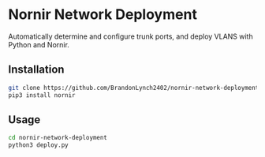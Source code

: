 # Nornir Network Deployment

Automatically determine and configure trunk ports, and deploy VLANS with Python and Nornir.

## Installation

```bash
git clone https://github.com/BrandonLynch2402/nornir-network-deployment.git
pip3 install nornir
```

## Usage

```bash
cd nornir-network-deployment
python3 deploy.py
```
